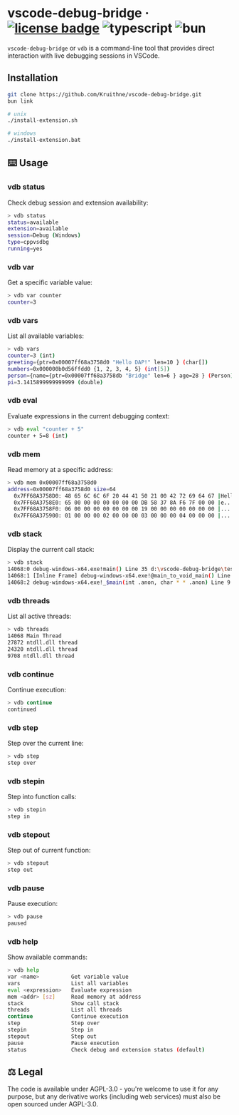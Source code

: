 # vscode-debug-bridge &middot; [![license badge](https://img.shields.io/github/license/Kruithne/devkit?color=yellow)](LICENSE) ![typescript](https://img.shields.io/badge/vscode-blue) ![bun](https://img.shields.io/badge/bun-FBF0DF)

`vscode-debug-bridge` or `vdb` is a command-line tool that provides direct interaction with live debugging sessions in VSCode.

## Installation

```bash
git clone https://github.com/Kruithne/vscode-debug-bridge.git
bun link

# unix
./install-extension.sh

# windows
./install-extension.bat
```

## ⌨️ Usage

### vdb status

Check debug session and extension availability:

```bash
> vdb status
status=available
extension=available
session=Debug (Windows)
type=cppvsdbg
running=yes
```

### vdb var

Get a specific variable value:

```bash
> vdb var counter
counter=3
```

### vdb vars

List all available variables:

```bash
> vdb vars
counter=3 (int)
greeting={ptr=0x00007ff68a3758d0 "Hello DAP!" len=10 } (char[])
numbers=0x000000b0d56ffdd0 {1, 2, 3, 4, 5} (int[5])
person={name={ptr=0x00007ff68a3758db "Bridge" len=6 } age=28 } (Person)
pi=3.1415899999999999 (double)
```

### vdb eval

Evaluate expressions in the current debugging context:

```bash
> vdb eval "counter + 5"
counter + 5=8 (int)
```

### vdb mem

Read memory at a specific address:

```bash
> vdb mem 0x00007ff68a3758d0
address=0x00007ff68a3758d0 size=64
  0x7FF68A3758D0: 48 65 6C 6C 6F 20 44 41 50 21 00 42 72 69 64 67 |Hello DAP!.Bridg|
  0x7FF68A3758E0: 65 00 00 00 00 00 00 00 DB 58 37 8A F6 7F 00 00 |e........X7.....|
  0x7FF68A3758F0: 06 00 00 00 00 00 00 00 19 00 00 00 00 00 00 00 |................|
  0x7FF68A375900: 01 00 00 00 02 00 00 00 03 00 00 00 04 00 00 00 |................|
```

### vdb stack

Display the current call stack:

```bash
> vdb stack
14068:0 debug-windows-x64.exe!main() Line 35 d:\vscode-debug-bridge\test\src\debug-test.c3:35
14068:1 [Inline Frame] debug-windows-x64.exe!@main_to_void_main() Line 18 c:\c3\lib\std\core\private\main_stub.c3:18
14068:2 debug-windows-x64.exe!_$main(int .anon, char * * .anon) Line 9 d:\vscode-debug-bridge\test\src\debug-test.c3:9
```

### vdb threads

List all active threads:

```bash
> vdb threads
14068 Main Thread
27872 ntdll.dll thread
24320 ntdll.dll thread
9708 ntdll.dll thread
```

### vdb continue

Continue execution:

```bash
> vdb continue
continued
```

### vdb step

Step over the current line:

```bash
> vdb step
step over
```

### vdb stepin

Step into function calls:

```bash
> vdb stepin
step in
```

### vdb stepout

Step out of current function:

```bash
> vdb stepout
step out
```

### vdb pause

Pause execution:

```bash
> vdb pause
paused
```

### vdb help

Show available commands:

```bash
> vdb help
var <name>          Get variable value
vars                List all variables
eval <expression>   Evaluate expression
mem <addr> [sz]     Read memory at address
stack               Show call stack
threads             List all threads
continue            Continue execution
step                Step over
stepin              Step in
stepout             Step out
pause               Pause execution
status              Check debug and extension status (default)
```

## ⚖️ Legal

The code is available under AGPL-3.0 - you're welcome to use it for any purpose, but any derivative works (including web services) must also be open sourced under AGPL-3.0.